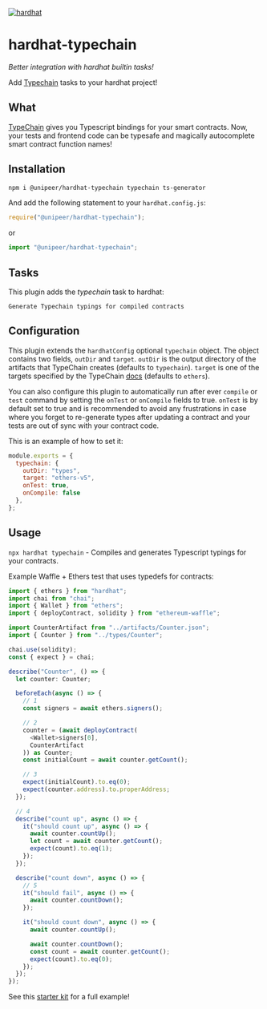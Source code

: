 [![hardhat](https://hardhat.org/hardhat-plugin-badge.svg?1)](https://hardhat.org)

# hardhat-typechain

_Better integration with hardhat builtin tasks!_

Add [Typechain](https://www.github.com/ethereum-ts/TypeChain) tasks to your hardhat project!

## What

[TypeChain](https://www.github.com/ethereum-ts/TypeChain) gives you Typescript bindings for your smart contracts. Now, your tests and frontend code can be typesafe and magically autocomplete smart contract function names!

## Installation

```bash
npm i @unipeer/hardhat-typechain typechain ts-generator
```

And add the following statement to your `hardhat.config.js`:

```js
require("@unipeer/hardhat-typechain");
```

or 

```typescript
import "@unipeer/hardhat-typechain";
```

## Tasks

This plugin adds the _typechain_ task to hardhat:

```
Generate Typechain typings for compiled contracts
```

## Configuration

This plugin extends the `hardhatConfig` optional `typechain` object. The object contains two fields, `outDir` and `target`. `outDir` is the output directory of the artifacts that TypeChain creates (defaults to `typechain`). `target` is one of the targets specified by the TypeChain [docs](https://github.com/ethereum-ts/TypeChain#cli) (defaults to `ethers`).

You can also configure this plugin to automatically run after ever `compile` or `test` command
by setting the `onTest` or `onCompile` fields to true. `onTest` is by default set to true
and is recommended to avoid any frustrations in case where you forget to re-generate types
after updating a contract and your tests are out of sync with your contract code.

This is an example of how to set it:

```js
module.exports = {
  typechain: {
    outDir: "types",
    target: "ethers-v5",
    onTest: true,
    onCompile: false
  },
};
```

## Usage

`npx hardhat typechain` - Compiles and generates Typescript typings for your contracts.

Example Waffle + Ethers test that uses typedefs for contracts:

```ts
import { ethers } from "hardhat";
import chai from "chai";
import { Wallet } from "ethers";
import { deployContract, solidity } from "ethereum-waffle";

import CounterArtifact from "../artifacts/Counter.json";
import { Counter } from "../types/Counter";

chai.use(solidity);
const { expect } = chai;

describe("Counter", () => {
  let counter: Counter;

  beforeEach(async () => {
    // 1
    const signers = await ethers.signers();

    // 2
    counter = (await deployContract(
      <Wallet>signers[0],
      CounterArtifact
    )) as Counter;
    const initialCount = await counter.getCount();

    // 3
    expect(initialCount).to.eq(0);
    expect(counter.address).to.properAddress;
  });

  // 4
  describe("count up", async () => {
    it("should count up", async () => {
      await counter.countUp();
      let count = await counter.getCount();
      expect(count).to.eq(1);
    });
  });

  describe("count down", async () => {
    // 5
    it("should fail", async () => {
      await counter.countDown();
    });

    it("should count down", async () => {
      await counter.countUp();

      await counter.countDown();
      const count = await counter.getCount();
      expect(count).to.eq(0);
    });
  });
});
```

See this [starter kit](https://github.com/rhlsthrm/typescript-solidity-dev-starter-kit) for a full example!
